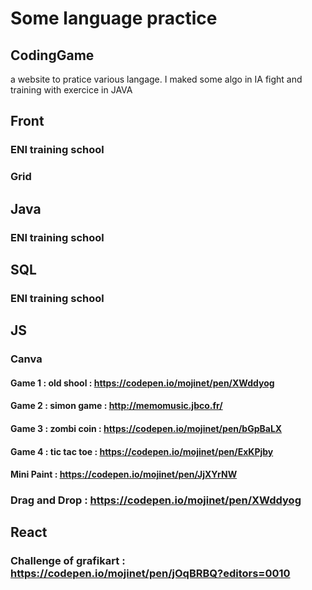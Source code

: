 # Some language practice

## CodingGame
a website to pratice various langage. I maked some algo in IA fight and training with exercice in JAVA

## Front
### ENI training school
### Grid

## Java
### ENI training school

## SQL
### ENI training school

## JS
### Canva
#### Game 1 : old shool : https://codepen.io/mojinet/pen/XWddyog
#### Game 2 : simon game : http://memomusic.jbco.fr/
#### Game 3 : zombi coin : https://codepen.io/mojinet/pen/bGpBaLX
#### Game 4  : tic tac toe : https://codepen.io/mojinet/pen/ExKPjby
#### Mini Paint : https://codepen.io/mojinet/pen/JjXYrNW

### Drag and Drop : https://codepen.io/mojinet/pen/XWddyog

## React
### Challenge of grafikart : https://codepen.io/mojinet/pen/jOqBRBQ?editors=0010